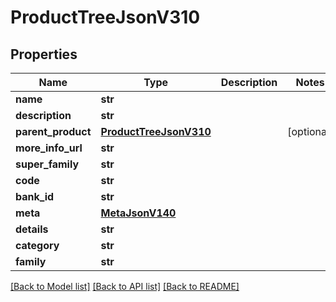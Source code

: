 # ProductTreeJsonV310

## Properties
Name | Type | Description | Notes
------------ | ------------- | ------------- | -------------
**name** | **str** |  | 
**description** | **str** |  | 
**parent_product** | [**ProductTreeJsonV310**](ProductTreeJsonV310.md) |  | [optional] 
**more_info_url** | **str** |  | 
**super_family** | **str** |  | 
**code** | **str** |  | 
**bank_id** | **str** |  | 
**meta** | [**MetaJsonV140**](MetaJsonV140.md) |  | 
**details** | **str** |  | 
**category** | **str** |  | 
**family** | **str** |  | 

[[Back to Model list]](../README.md#documentation-for-models) [[Back to API list]](../README.md#documentation-for-api-endpoints) [[Back to README]](../README.md)


